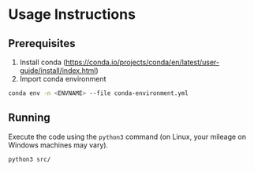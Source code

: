 # Usage Instructions

## Prerequisites
1. Install conda (https://conda.io/projects/conda/en/latest/user-guide/install/index.html)
2. Import conda environment
```bash
conda env -n <ENVNAME> --file conda-environment.yml
```

## Running
Execute the code using the `python3` command (on Linux, your mileage on Windows machines may vary).
```bash
python3 src/
```